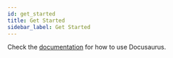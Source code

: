 ```yaml
---
id: get_started
title: Get Started
sidebar_label: Get Started
---
```


Check the [documentation](https://docusaurus.io) for how to use Docusaurus.
